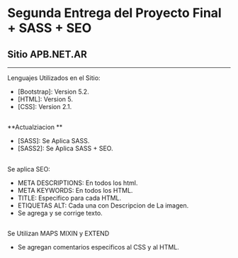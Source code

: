 # Segunda Entrega del Proyecto Final + SASS + SEO
## Sitio APB.NET.AR
***
Lenguajes Utilizados en el Sitio:
* [Bootstrap]: Version 5.2.
* [HTML]: Version 5.
* [CSS]: Version 2.1.
##
**Actualziacion **
* [SASS]: Se Aplica SASS.
* [SASS2]: Se Aplica SASS + SEO.
##
Se aplica SEO:
* META DESCRIPTIONS: En todos los html.
* META KEYWORDS: En todos los HTML.
* TITLE: Especifico para cada HTML.
* ETIQUETAS ALT: Cada una con Descripcion de La imagen.
* Se agrega y se corrige texto.
##
Se Utilizan MAPS MIXIN y EXTEND
* Se agregan comentarios especificos al CSS y al HTML.